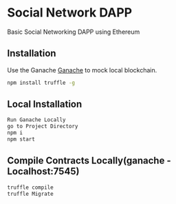 # Social Network DAPP

Basic Social Networking DAPP using Ethereum 

## Installation

Use the Ganache [Ganache](https://www.trufflesuite.com/ganache#) to mock local blockchain.

```bash
npm install truffle -g
```

## Local Installation 

```bash
Run Ganache Locally
go to Project Directory
npm i 
npm start


```

## Compile Contracts Locally(ganache - Localhost:7545)

```bash
truffle compile
truffle Migrate
```
